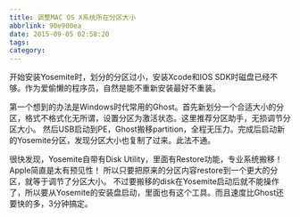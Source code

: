 ```yaml
---
title: 调整MAC OS X系统所在分区大小
abbrlink: 90e900ea
date: 2015-09-05 02:58:20
tags:
category:
---
```

开始安装Yosemite时，划分的分区过小，安装Xcode和IOS SDK时磁盘已经不够。作为爱偷懒的程序员，自然是能不重新安装最好不重装。

第一个想到的办法是Windows时代常用的Ghost。首先新划分一个合适大小的分区，格式不格式化无所谓，设置分区为激活状态。这里推荐分区助手，无损调节分区大小。
然后USB启动到PE，Ghost搬移partition，全程无压力。完成后启动新的Yosemite分区，发现分区大小也复制了过来。此法不通。

很快发现，Yosemite自带有Disk Utility，里面有Restore功能，专业系统搬移！Apple简直是太有预见性！
所以只要把原来的分区内容restore到一个更大的分区，就等于调节了分区大小。
不过要搬移的disk在Yosemite启动后就不能操作了，所以要从Yosemite的安装盘启动，里面也有这个工具。而且速度比Ghost还要快的多，3分钟搞定。
